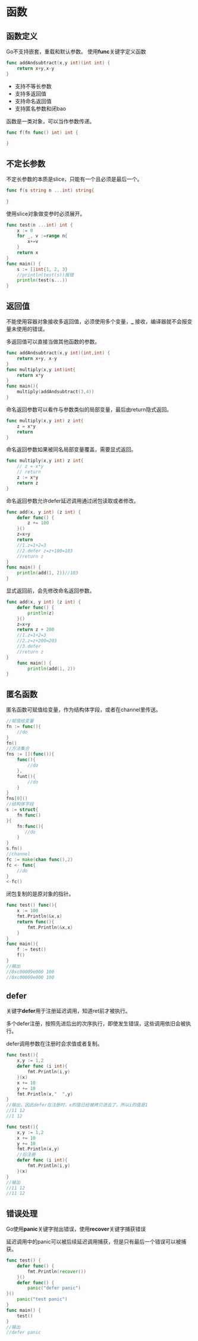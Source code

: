 # 函数

## 函数定义

Go不支持嵌套，重载和默认参数。
使用**func**关键字定义函数

```go
func addAndsubtract(x,y int)(int int) {
	return x+y,x-y
}
```
- 支持不等长参数
- 支持多返回值
- 支持命名返回值
- 支持匿名参数和闭bao

函数是一类对象，可以当作参数传递。

```go
func f(fn func() int) int {
    
}
```

## 不定长参数

不定长参数的本质是slice，只能有一个且必须是最后一个。

```go
func f(s string n ...int) string{
    
}
```

使用slice对象做变参时必须展开。

```go
func test(n ...int) int {
    x := 0
    for _, v :=range n{
        x+=v
    }
    return x
}
func main() {
    s := []int{1, 2, 3}
    //println(test(s))报错
    println(test(s...))
}
```

## 返回值

不能使用容器对象接收多返回值，必须使用多个变量，**_** 接收，编译器就不会报变量未使用的错误。

多返回值可以直接当做其他函数的参数。

```go
func addAndsubtract(x,y int)(int,int) {
    return x+y, x-y	
}
func multiply(x,y int)int{
    return x*y
}
func main(){
    multiply(addAndsubtract(3,4))
}
```

命名返回参数可以看作与参数类似的局部变量，最后由return隐式返回。

```go
func multiply(x,y int) z int{
    z = x*y
    return 
}
```

命名返回参数如果被同名局部变量覆盖，需要显式返回。

```go
func multiply(x,y int) z int{
    // z = x*y
    // return
    z := x*y
    return z
}
```

命名返回参数允许defer延迟调用通过闭包读取或者修改。

```go
func add(x, y int) (z int) {
    defer func() {
        z += 100 
    }()
    z=x+y 
    return 
    //1.z=1+2=3
    //2.defer z=z+100=103
    //return z
}
func main() {
    println(add(1, 2))//103
}
```

显式返回前，会先修改命名返回参数。

```go
func add(x, y int) (z int) {
    defer func() {
        println(z)
    }()
    z=x+y 
    return z + 200
    //1.z=1+2=3
    //2.z=z+200=203
    //3.defer
    //return z
}
    func main() {
        println(add(1, 2))
}
```

## 匿名函数

匿名函数可赋值给变量，作为结构体字段，或者在channel里传送。

```go
//赋值给变量
fn := func(){
    //do
}
fn()
//方法集合
fns := [](func()){
    func(){
        //do
    },
    funt(){
        //do
    }
}
fns[0]()
//结构体字段
s := struct{
    fn func()
}{
    fn:func(){
       //do
    }
}
s.fn()
//channel
fc := make(chan func(),2)
fc <- func{
    //do
}
<-fc()
```

闭包复制的是原对象的指针。

```go
func test() func(){
    x := 100
    fmt.Println(&x,x)
    return func(){
        fmt.Println(&x,x)
    }
}
func main(){
    f := test()
    f()
}
//输出
//0xc00009e000 100
//0xc00009e000 100
```

## defer

关键字**defer**用于注册延迟调用，知道ret前才被执行。

多个defer注册，按照先进后出的次序执行，即使发生错误，这些调用依旧会被执行。

defer调用参数在注册时会求值或者复制。

```go
func test(){
    x,y := 1,2
    defer func (i int){
        fmt.Println(i,y)
    }(x)
    x += 10
    y += 10
    fmt.Println(x,"  ",y)
}
//输出，因此defer在注册时，x的值已经被拷贝进去了，所以i的值是1
//11 12
//1 12
```

```go
func test(){
	x,y := 1,2
	x += 10
	y += 10
	fmt.Println(x,y)
    //后注册
	defer func (i int){
		fmt.Println(i,y)
	}(x)
}
//输出
//11 12
//11 12
```

## 错误处理

Go使用**panic**关键字抛出错误，使用**recover**关键字捕获错误

延迟调用中的panic可以被后续延迟调用捕获，但是只有最后一个错误可以被捕获。

```go
func test() {
    defer func() {
        fmt.Println(recover())
    }()
    defer func() {
        panic("defer panic")
}()
    panic("test panic")
}
func main() {
    test()
}
//输出
//defer panic
```



